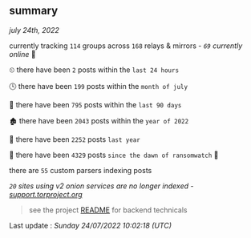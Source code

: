
## summary
_july 24th, 2022_

currently tracking `114` groups across `168` relays & mirrors - _`69` currently online_ 📡

⏲ there have been `2` posts within the `last 24 hours`

🕓 there have been `199` posts within the `month of july`

📅 there have been `795` posts within the `last 90 days`

🏚 there have been `2043` posts within the `year of 2022`

🚀 there have been `2252` posts `last year`

🦕 there have been `4329` posts `since the dawn of ransomwatch` 🐣

there are `55` custom parsers indexing posts

_`20` sites using v2 onion services are no longer indexed - [support.torproject.org](https://support.torproject.org/onionservices/v2-deprecation/)_

> see the project [README](https://github.com/jmousqueton/ransomwatch#readme) for backend technicals



Last update : _Sunday 24/07/2022 10:02:18 (UTC)_

